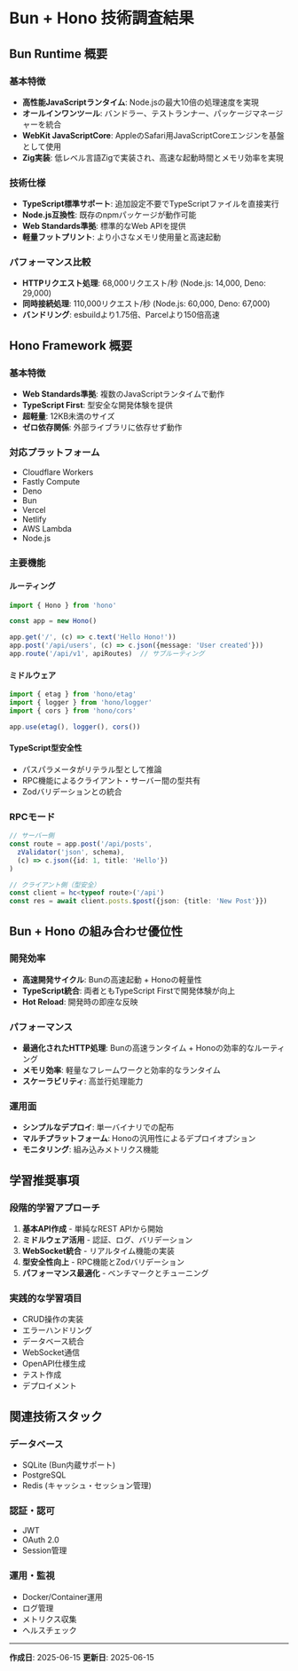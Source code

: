 # Bun + Hono 技術調査結果

## Bun Runtime 概要

### 基本特徴
- **高性能JavaScriptランタイム**: Node.jsの最大10倍の処理速度を実現
- **オールインワンツール**: バンドラー、テストランナー、パッケージマネージャーを統合
- **WebKit JavaScriptCore**: AppleのSafari用JavaScriptCoreエンジンを基盤として使用
- **Zig実装**: 低レベル言語Zigで実装され、高速な起動時間とメモリ効率を実現

### 技術仕様
- **TypeScript標準サポート**: 追加設定不要でTypeScriptファイルを直接実行
- **Node.js互換性**: 既存のnpmパッケージが動作可能
- **Web Standards準拠**: 標準的なWeb APIを提供
- **軽量フットプリント**: より小さなメモリ使用量と高速起動

### パフォーマンス比較
- **HTTPリクエスト処理**: 68,000リクエスト/秒 (Node.js: 14,000, Deno: 29,000)
- **同時接続処理**: 110,000リクエスト/秒 (Node.js: 60,000, Deno: 67,000)
- **バンドリング**: esbuildより1.75倍、Parcelより150倍高速

## Hono Framework 概要

### 基本特徴
- **Web Standards準拠**: 複数のJavaScriptランタイムで動作
- **TypeScript First**: 型安全な開発体験を提供
- **超軽量**: 12KB未満のサイズ
- **ゼロ依存関係**: 外部ライブラリに依存せず動作

### 対応プラットフォーム
- Cloudflare Workers
- Fastly Compute
- Deno
- Bun
- Vercel
- Netlify
- AWS Lambda
- Node.js

### 主要機能

#### ルーティング
```typescript
import { Hono } from 'hono'

const app = new Hono()

app.get('/', (c) => c.text('Hello Hono!'))
app.post('/api/users', (c) => c.json({message: 'User created'}))
app.route('/api/v1', apiRoutes)  // サブルーティング
```

#### ミドルウェア
```typescript
import { etag } from 'hono/etag'
import { logger } from 'hono/logger'
import { cors } from 'hono/cors'

app.use(etag(), logger(), cors())
```

#### TypeScript型安全性
- パスパラメータがリテラル型として推論
- RPC機能によるクライアント・サーバー間の型共有
- Zodバリデーションとの統合

### RPCモード
```typescript
// サーバー側
const route = app.post('/api/posts', 
  zValidator('json', schema),
  (c) => c.json({id: 1, title: 'Hello'})
)

// クライアント側（型安全）
const client = hc<typeof route>('/api')
const res = await client.posts.$post({json: {title: 'New Post'}})
```

## Bun + Hono の組み合わせ優位性

### 開発効率
- **高速開発サイクル**: Bunの高速起動 + Honoの軽量性
- **TypeScript統合**: 両者ともTypeScript Firstで開発体験が向上
- **Hot Reload**: 開発時の即座な反映

### パフォーマンス
- **最適化されたHTTP処理**: Bunの高速ランタイム + Honoの効率的なルーティング
- **メモリ効率**: 軽量なフレームワークと効率的なランタイム
- **スケーラビリティ**: 高並行処理能力

### 運用面
- **シンプルなデプロイ**: 単一バイナリでの配布
- **マルチプラットフォーム**: Honoの汎用性によるデプロイオプション
- **モニタリング**: 組み込みメトリクス機能

## 学習推奨事項

### 段階的学習アプローチ
1. **基本API作成** - 単純なREST APIから開始
2. **ミドルウェア活用** - 認証、ログ、バリデーション
3. **WebSocket統合** - リアルタイム機能の実装
4. **型安全性向上** - RPC機能とZodバリデーション
5. **パフォーマンス最適化** - ベンチマークとチューニング

### 実践的な学習項目
- CRUD操作の実装
- エラーハンドリング
- データベース統合
- WebSocket通信
- OpenAPI仕様生成
- テスト作成
- デプロイメント

## 関連技術スタック

### データベース
- SQLite (Bun内蔵サポート)
- PostgreSQL
- Redis (キャッシュ・セッション管理)

### 認証・認可
- JWT
- OAuth 2.0
- Session管理

### 運用・監視
- Docker/Container運用
- ログ管理
- メトリクス収集
- ヘルスチェック

---

**作成日**: 2025-06-15
**更新日**: 2025-06-15
